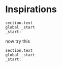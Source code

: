 # Inspirations

<!-- console;cpu;binary; -->
```shell
section.text
global _start
_start:
```

now try this

```shell
section.text
global _start
_start:

```
